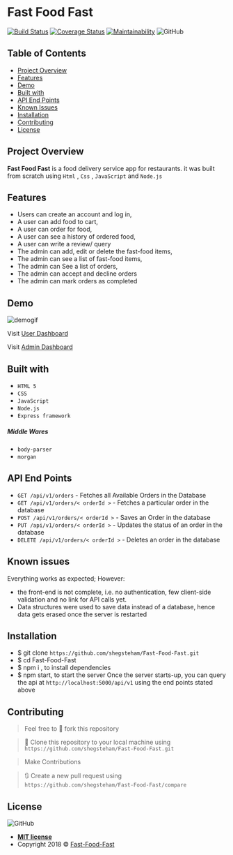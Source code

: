 # Fast Food Fast
[![Build Status](https://travis-ci.org/shegsteham/Fast-Food-Fast.svg?branch=develop)](https://travis-ci.org/shegsteham/Fast-Food-Fast)    [![Coverage Status](https://coveralls.io/repos/github/shegsteham/Fast-Food-Fast/badge.svg?branch=develop)](https://coveralls.io/github/shegsteham/Fast-Food-Fast?branch=develop)    [![Maintainability](https://api.codeclimate.com/v1/badges/c2dc0578de1fdecc0c8f/maintainability)](https://codeclimate.com/github/shegsteham/Fast-Food-Fast/maintainability)    ![GitHub](https://img.shields.io/github/license/mashape/apistatus.svg)

## Table of Contents

* [Project Overview](#Project-Overview)
* [Features](#Features)
* [Demo](#demo)
* [Built with](#built-with)
* [API End Points](#API-End-Points)
* [Known Issues](#Known-issues)
* [Installation](#Installation)
* [Contributing](#contributing)
* [License](#License)

## Project Overview
**Fast Food Fast** is a food delivery service app for restaurants. it was built from scratch using `Html` , `Css` , `JavaScript` and `Node.js`

## Features

- Users can create an account and log in,
- A user can add food to cart,
- A user can order for food,
- A user can see a history of ordered food,
- A user can write a review/ query
- The admin can add, edit or delete the fast-food items,
- The admin can see a list of fast-food items,
- The admin can See a list of orders,
- The admin can accept and decline orders
- The admin can mark orders as completed

## Demo
![demogif](https://user-images.githubusercontent.com/25525765/46247609-baa42400-c405-11e8-923f-3df54b87ca0e.gif)

Visit [User Dashboard](https://oluwasegun-aa.github.io/Fast-Food-Fast/UI/)

Visit [Admin Dashboard](https://oluwasegun-aa.github.io/Fast-Food-Fast/UI/admin.html)

## Built with
- `HTML 5`
- `CSS`
- `JavaScript`
- `Node.js`
- `Express framework`

##### Middle Wares
- `body-parser`
- `morgan`

## API End Points
- `GET /api/v1/orders`                -   Fetches all Available Orders in the Database
- `GET /api/v1/orders/< orderId >`    -   Fetches a particular order in the database
- `POST /api/v1/orders/< orderId >`   -   Saves an Order in the database
- `PUT /api/v1/orders/< orderId >`    -   Updates the status of an order in the database
- `DELETE /api/v1/orders/< orderId >` -   Deletes an order in the database

## Known issues
Everything works as expected; However:
- the front-end is not complete, i.e. no authentication, few client-side
   validation and no link for API calls yet.
- Data structures were used to save data instead of a database, hence data gets
   erased once the server is restarted

## Installation

- $ git clone `https://github.com/shegsteham/Fast-Food-Fast.git`
- $ cd Fast-Food-Fast
- $ npm i , to install dependencies
- $ npm start, to start the server
Once the server starts-up, you can query the api at `http://localhost:5000/api/v1` using the end points stated above

## Contributing
>  Feel free to 🍴 fork this repository

>  👯 Clone this repository to your local machine using `https://github.com/shegsteham/Fast-Food-Fast.git`

> Make Contributions

> 🔃 Create a new pull request using `https://github.com/shegsteham/Fast-Food-Fast/compare`

## License
![GitHub](https://img.shields.io/github/license/mashape/apistatus.svg)

- **[MIT license](https://shegsteham.github.io/Fast-Food-Fast/UI/LICENSE.md)**
- Copyright 2018 © <a href="https://shegsteham.github.io/Fast-Food-Fast/UI/" target="_blank">Fast-Food-Fast</a>
